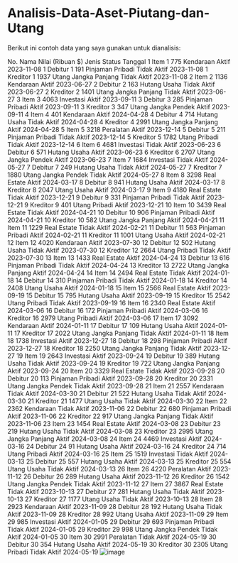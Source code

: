 # Analisis-Data-Aset-Piutang-dan-Utang

Berikut ini contoh data yang saya gunakan untuk dianalisis:

No.	Nama	Nilai (Ribuan $)	Jenis	Status	Tanggal
1	Item 1	775	Kendaraan	Aktif	2023-11-08
1	Debitur 1	191	Pinjaman Pribadi	Tidak Aktif	2023-11-08
1	Kreditor 1	1937	Utang Jangka Panjang	Tidak Aktif	2023-11-08
2	Item 2	1136	Kendaraan	Aktif	2023-06-27
2	Debitur 2	163	Hutang Usaha	Tidak Aktif	2023-06-27
2	Kreditor 2	1401	Utang Jangka Panjang	Tidak Aktif	2023-06-27
3	Item 3	4063	Investasi	Aktif	2023-09-11
3	Debitur 3	285	Pinjaman Pribadi	Aktif	2023-09-11
3	Kreditor 3	347	Utang Jangka Pendek	Aktif	2023-09-11
4	Item 4	401	Kendaraan	Aktif	2024-04-28
4	Debitur 4	714	Hutang Usaha	Tidak Aktif	2024-04-28
4	Kreditor 4	2991	Utang Jangka Panjang	Aktif	2024-04-28
5	Item 5	3218	Peralatan	Aktif	2023-12-14
5	Debitur 5	211	Pinjaman Pribadi	Tidak Aktif	2023-12-14
5	Kreditor 5	1782	Utang Pribadi	Tidak Aktif	2023-12-14
6	Item 6	4681	Investasi	Tidak Aktif	2023-06-23
6	Debitur 6	571	Hutang Usaha	Aktif	2023-06-23
6	Kreditor 6	2707	Utang Jangka Pendek	Aktif	2023-06-23
7	Item 7	1684	Investasi	Tidak Aktif	2024-05-27
7	Debitur 7	249	Hutang Usaha	Tidak Aktif	2024-05-27
7	Kreditor 7	1880	Utang Jangka Pendek	Tidak Aktif	2024-05-27
8	Item 8	3298	Real Estate	Aktif	2024-03-17
8	Debitur 8	941	Hutang Usaha	Aktif	2024-03-17
8	Kreditor 8	2047	Utang Usaha	Aktif	2024-03-17
9	Item 9	4180	Real Estate	Tidak Aktif	2023-12-21
9	Debitur 9	331	Pinjaman Pribadi	Tidak Aktif	2023-12-21
9	Kreditor 9	401	Utang Pribadi	Aktif	2023-12-21
10	Item 10	3439	Real Estate	Tidak Aktif	2024-04-21
10	Debitur 10	906	Pinjaman Pribadi	Aktif	2024-04-21
10	Kreditor 10	582	Utang Jangka Panjang	Aktif	2024-04-21
11	Item 11	1229	Real Estate	Tidak Aktif	2024-02-21
11	Debitur 11	563	Pinjaman Pribadi	Aktif	2024-02-21
11	Kreditor 11	1001	Utang Usaha	Aktif	2024-02-21
12	Item 12	4020	Kendaraan	Aktif	2023-07-30
12	Debitur 12	502	Hutang Usaha	Tidak Aktif	2023-07-30
12	Kreditor 12	2664	Utang Pribadi	Tidak Aktif	2023-07-30
13	Item 13	1433	Real Estate	Aktif	2024-04-24
13	Debitur 13	616	Pinjaman Pribadi	Tidak Aktif	2024-04-24
13	Kreditor 13	2722	Utang Jangka Panjang	Aktif	2024-04-24
14	Item 14	2494	Real Estate	Tidak Aktif	2024-01-18
14	Debitur 14	310	Pinjaman Pribadi	Tidak Aktif	2024-01-18
14	Kreditor 14	2408	Utang Usaha	Aktif	2024-01-18
15	Item 15	2566	Real Estate	Aktif	2023-09-19
15	Debitur 15	795	Hutang Usaha	Aktif	2023-09-19
15	Kreditor 15	2542	Utang Pribadi	Tidak Aktif	2023-09-19
16	Item 16	2340	Real Estate	Aktif	2024-03-06
16	Debitur 16	172	Pinjaman Pribadi	Aktif	2024-03-06
16	Kreditor 16	2979	Utang Pribadi	Aktif	2024-03-06
17	Item 17	3092	Kendaraan	Aktif	2024-01-11
17	Debitur 17	109	Hutang Usaha	Aktif	2024-01-11
17	Kreditor 17	2022	Utang Jangka Panjang	Tidak Aktif	2024-01-11
18	Item 18	1738	Investasi	Aktif	2023-12-27
18	Debitur 18	298	Pinjaman Pribadi	Aktif	2023-12-27
18	Kreditor 18	2250	Utang Jangka Panjang	Tidak Aktif	2023-12-27
19	Item 19	2643	Investasi	Aktif	2023-09-24
19	Debitur 19	389	Hutang Usaha	Tidak Aktif	2023-09-24
19	Kreditor 19	722	Utang Jangka Panjang	Aktif	2023-09-24
20	Item 20	3329	Real Estate	Tidak Aktif	2023-09-28
20	Debitur 20	113	Pinjaman Pribadi	Aktif	2023-09-28
20	Kreditor 20	2331	Utang Jangka Pendek	Tidak Aktif	2023-09-28
21	Item 21	2557	Kendaraan	Tidak Aktif	2024-03-30
21	Debitur 21	522	Hutang Usaha	Tidak Aktif	2024-03-30
21	Kreditor 21	1477	Utang Usaha	Tidak Aktif	2024-03-30
22	Item 22	2362	Kendaraan	Tidak Aktif	2023-11-06
22	Debitur 22	680	Pinjaman Pribadi	Aktif	2023-11-06
22	Kreditor 22	917	Utang Jangka Panjang	Tidak Aktif	2023-11-06
23	Item 23	1454	Real Estate	Aktif	2024-03-08
23	Debitur 23	219	Hutang Usaha	Tidak Aktif	2024-03-08
23	Kreditor 23	2995	Utang Jangka Panjang	Aktif	2024-03-08
24	Item 24	4469	Investasi	Aktif	2024-03-16
24	Debitur 24	91	Hutang Usaha	Aktif	2024-03-16
24	Kreditor 24	714	Utang Pribadi	Aktif	2024-03-16
25	Item 25	1519	Investasi	Tidak Aktif	2024-03-13
25	Debitur 25	557	Hutang Usaha	Aktif	2024-03-13
25	Kreditor 25	554	Utang Usaha	Tidak Aktif	2024-03-13
26	Item 26	4220	Peralatan	Aktif	2023-11-12
26	Debitur 26	289	Hutang Usaha	Aktif	2023-11-12
26	Kreditor 26	1542	Utang Jangka Pendek	Tidak Aktif	2023-11-12
27	Item 27	3867	Real Estate	Tidak Aktif	2023-10-13
27	Debitur 27	281	Hutang Usaha	Tidak Aktif	2023-10-13
27	Kreditor 27	1177	Utang Usaha	Tidak Aktif	2023-10-13
28	Item 28	2923	Kendaraan	Aktif	2023-11-09
28	Debitur 28	192	Hutang Usaha	Tidak Aktif	2023-11-09
28	Kreditor 28	992	Utang Usaha	Aktif	2023-11-09
29	Item 29	985	Investasi	Aktif	2024-01-05
29	Debitur 29	693	Pinjaman Pribadi	Tidak Aktif	2024-01-05
29	Kreditor 29	998	Utang Jangka Pendek	Tidak Aktif	2024-01-05
30	Item 30	2991	Peralatan	Tidak Aktif	2024-05-19
30	Debitur 30	354	Hutang Usaha	Aktif	2024-05-19
30	Kreditor 30	2305	Utang Pribadi	Tidak Aktif	2024-05-19
![image](https://github.com/EbitChristianHamonanganPurba/Analisis-Data-Aset-Piutang-dan-Utang/assets/167233970/882b9fbb-f275-43ee-9a28-410ae065b92b)
